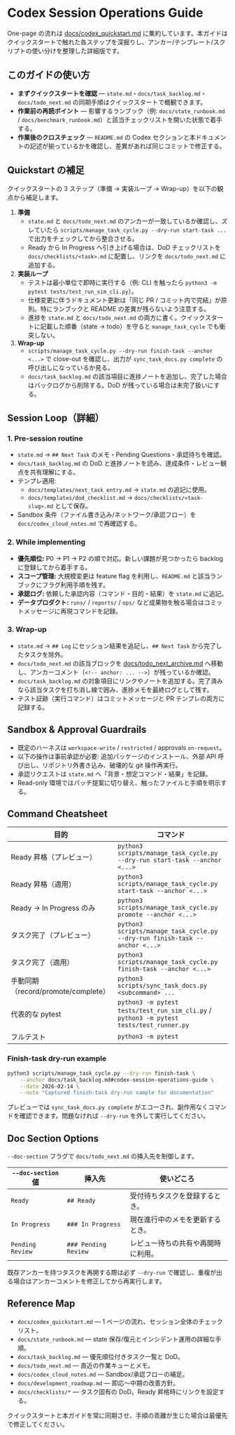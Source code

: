 # Codex Session Operations Guide

One-page の流れは [docs/codex_quickstart.md](codex_quickstart.md) に集約しています。本ガイドはクイックスタートで触れた各ステップを深掘りし、アンカー/テンプレート/スクリプトの使い分けを整理した詳細版です。

## このガイドの使い方
- **まずクイックスタートを確認** — `state.md`・`docs/task_backlog.md`・`docs/todo_next.md` の同期手順はクイックスタートで概観できます。
- **作業前の再読ポイント** — 影響するランブック（例: `docs/state_runbook.md` / `docs/benchmark_runbook.md`）と該当チェックリストを開いた状態で着手する。
- **作業後のクロスチェック** — `README.md` の Codex セクションと本ドキュメントの記述が揃っているかを確認し、差異があれば同じコミットで修正する。

## Quickstart の補足
クイックスタートの 3 ステップ（準備 → 実装ループ → Wrap-up）を以下の観点から補足します。

1. **準備**
   - `state.md` と `docs/todo_next.md` のアンカーが一致しているか確認し、ズレていたら `scripts/manage_task_cycle.py --dry-run start-task ...` で出力をチェックしてから整合させる。
   - Ready から In Progress へ引き上げる場合は、DoD チェックリストを `docs/checklists/<task>.md` に配置し、リンクを `docs/todo_next.md` に追加する。
2. **実装ループ**
   - テストは最小単位で即時に実行する（例: CLI を触ったら `python3 -m pytest tests/test_run_sim_cli.py`）。
   - 仕様変更に伴うドキュメント更新は「同じ PR / コミット内で完結」が原則。特にランブックと README の差異が残らないよう注意する。
   - 進捗を `state.md` と `docs/todo_next.md` の両方に書く。クイックスタートに記載した順番（state → todo）を守ると `manage_task_cycle` でも衝突しない。
3. **Wrap-up**
   - `scripts/manage_task_cycle.py --dry-run finish-task --anchor <...>` で close-out を確認し、出力が `sync_task_docs.py complete` の呼び出しになっているか見る。
   - `docs/task_backlog.md` の該当項目に進捗ノートを追加し、完了した場合はバックログから削除する。DoD が残っている場合は未完了扱いにする。

## Session Loop（詳細）

### <a id="pre-session-routine"></a>1. Pre-session routine
- `state.md` → `## Next Task` のメモ・Pending Questions・承認待ちを確認。
- `docs/task_backlog.md` の DoD と進捗ノートを読み、達成条件・レビュー観点を共有理解にする。
- テンプレ適用:
  - `docs/templates/next_task_entry.md` → `state.md` の追記に使用。
  - `docs/templates/dod_checklist.md` → `docs/checklists/<task-slug>.md` として保存。
- Sandbox 条件（ファイル書き込み/ネットワーク/承認フロー）を `docs/codex_cloud_notes.md` で再確認する。

### 2. While implementing
- **優先順位:** P0 → P1 → P2 の順で対応。新しい課題が見つかったら backlog に登録してから着手する。
- **スコープ管理:** 大規模変更は feature flag を利用し、`README.md` と該当ランブックにフラグ利用手順を残す。
- **承認ログ:** 依頼した承認内容（コマンド・目的・結果）を `state.md` に追記。
- **データプロダクト:** `runs/` / `reports/` / `ops/` など成果物を触る場合はコミットメッセージに再現コマンドを記録。

### 3. Wrap-up
- `state.md` → `## Log` にセッション結果を追記し、`## Next Task` から完了したタスクを除外。
- `docs/todo_next.md` の該当ブロックを [docs/todo_next_archive.md](docs/todo_next_archive.md) へ移動し、アンカーコメント（`<!-- anchor: ... -->`）が残っているか確認。
- `docs/task_backlog.md` の対象項目にリンクやノートを追加する。完了済みなら該当タスクを打ち消し線で囲み、進捗メモを最終ログとして残す。
- テスト証跡（実行コマンド）はコミットメッセージと PR テンプレの両方に記録する。

## Sandbox & Approval Guardrails
- 既定のハーネスは `workspace-write` / `restricted` / approvals `on-request`。
- 以下の操作は事前承認が必要: 追加パッケージのインストール、外部 API 呼び出し、リポジトリ外書き込み、破壊的な git 操作再実行。
- 承認リクエストは `state.md` へ「背景・想定コマンド・結果」を記録。
- Read-only 環境ではパッチ提案に切り替え、触ったファイルと手順を明示する。

## Command Cheatsheet

| 目的 | コマンド |
| --- | --- |
| Ready 昇格（プレビュー） | `python3 scripts/manage_task_cycle.py --dry-run start-task --anchor <...>` |
| Ready 昇格（適用） | `python3 scripts/manage_task_cycle.py start-task --anchor <...>` |
| Ready → In Progress のみ | `python3 scripts/manage_task_cycle.py promote --anchor <...>` |
| タスク完了（プレビュー） | `python3 scripts/manage_task_cycle.py --dry-run finish-task --anchor <...>` |
| タスク完了（適用） | `python3 scripts/manage_task_cycle.py finish-task --anchor <...>` |
| 手動同期（record/promote/complete） | `python3 scripts/sync_task_docs.py <subcommand> ...` |
| 代表的な pytest | `python3 -m pytest tests/test_run_sim_cli.py` / `python3 -m pytest tests/test_runner.py` |
| フルテスト | `python3 -m pytest` |

### Finish-task dry-run example

```bash
python3 scripts/manage_task_cycle.py --dry-run finish-task \
    --anchor docs/task_backlog.md#codex-session-operations-guide \
    --date 2026-02-14 \
    --note "Captured finish-task dry-run sample for documentation"
```

プレビューでは `sync_task_docs.py complete` がエコーされ、副作用なくコマンドを確認できます。問題なければ `--dry-run` を外して実行してください。

## <a id="doc-section-options"></a>Doc Section Options

`--doc-section` フラグで `docs/todo_next.md` の挿入先を制御します。

| `--doc-section` 値 | 挿入先 | 使いどころ |
| --- | --- | --- |
| `Ready` | `## Ready` | 受付待ちタスクを登録するとき。
| `In Progress` | `### In Progress` | 現在進行中のメモを更新するとき。
| `Pending Review` | `### Pending Review` | レビュー待ちの共有や再開時に利用。

既存アンカーを持つタスクを再開する際は必ず `--dry-run` で確認し、重複が出る場合はアンカーコメントを修正してから再実行します。

## Reference Map
- `docs/codex_quickstart.md` — 1 ページの流れ、セッション全体のチェックリスト。
- `docs/state_runbook.md` — state 保存/復元とインシデント運用の詳細な手順。
- `docs/task_backlog.md` — 優先順位付きタスク一覧と DoD。
- `docs/todo_next.md` — 直近の作業キューとメモ。
- `docs/codex_cloud_notes.md` — Sandbox/承認フローの補足。
- `docs/development_roadmap.md` — 即応〜中期の改善方針。
- `docs/checklists/*` — タスク固有の DoD。Ready 昇格時にリンクを設定する。

クイックスタートと本ガイドを常に同期させ、手順の乖離が生じた場合は最優先で修正してください。
